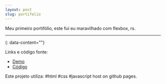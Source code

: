 ```yaml
---
layout: post
slug: portifolio
---
```


Meu primeiro portifólio, este fui eu maravilhado com flexbox, rs.

---
{: data-content=""}

Links e código fonte:
- [Demo](https://github.com/izichtl/portifolio)
- [Código](https://izichtl.github.io/portifolio/)

Este projeto utiliza: #html #css #javascript host on github pages.



